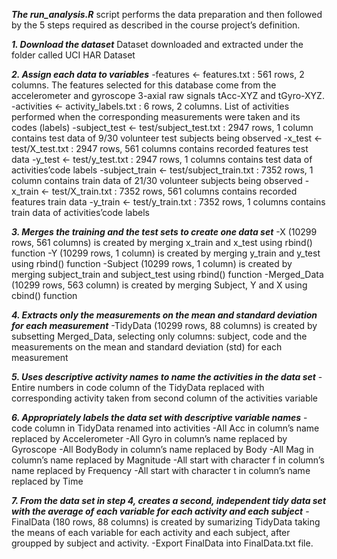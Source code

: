 ***The run_analysis.R*** script performs the data preparation and then followed by the 5 steps required as described in the course project’s definition.

***1. Download the dataset***
Dataset downloaded and extracted under the folder called UCI HAR Dataset

***2. Assign each data to variables***
      -features <- features.txt : 561 rows, 2 columns.
    The features selected for this database come from the accelerometer and gyroscope 3-axial raw signals tAcc-XYZ and tGyro-XYZ.
      -activities <- activity_labels.txt : 6 rows, 2 columns.
    List of activities performed when the corresponding measurements were taken and its codes (labels)
      -subject_test <- test/subject_test.txt : 2947 rows, 1 column
    contains test data of 9/30 volunteer test subjects being observed
      -x_test <- test/X_test.txt : 2947 rows, 561 columns
    contains recorded features test data
      -y_test <- test/y_test.txt : 2947 rows, 1 columns
    contains test data of activities’code labels
      -subject_train <- test/subject_train.txt : 7352 rows, 1 column
    contains train data of 21/30 volunteer subjects being observed
      -x_train <- test/X_train.txt : 7352 rows, 561 columns
    contains recorded features train data
      -y_train <- test/y_train.txt : 7352 rows, 1 columns
    contains train data of activities’code labels

***3. Merges the training and the test sets to create one data set***
    -X (10299 rows, 561 columns) is created by merging x_train and x_test using rbind() function
    -Y (10299 rows, 1 column) is created by merging y_train and y_test using rbind() function
    -Subject (10299 rows, 1 column) is created by merging subject_train and subject_test using rbind() function
    -Merged_Data (10299 rows, 563 column) is created by merging Subject, Y and X using cbind() function

***4. Extracts only the measurements on the mean and standard deviation for each measurement***
    -TidyData (10299 rows, 88 columns) is created by subsetting Merged_Data, selecting only columns: subject, code and the measurements on the mean and standard deviation (std)      for each measurement

***5. Uses descriptive activity names to name the activities in the data set***
    -Entire numbers in code column of the TidyData replaced with corresponding activity taken from second column of the activities variable

***6. Appropriately labels the data set with descriptive variable names***
    -code column in TidyData renamed into activities
    -All Acc in column’s name replaced by Accelerometer
    -All Gyro in column’s name replaced by Gyroscope
    -All BodyBody in column’s name replaced by Body
    -All Mag in column’s name replaced by Magnitude
    -All start with character f in column’s name replaced by Frequency
    -All start with character t in column’s name replaced by Time

***7. From the data set in step 4, creates a second, independent tidy data set with the average of each variable for each activity and each subject***
    -FinalData (180 rows, 88 columns) is created by sumarizing TidyData taking the means of each variable for each activity and each subject, after groupped by subject and             activity.
     -Export FinalData into FinalData.txt file.
